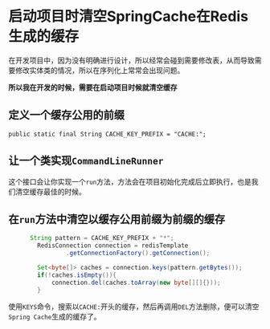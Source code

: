 # 启动项目时清空SpringCache在Redis生成的缓存

在开发项目中，因为没有明确进行设计，所以经常会碰到需要修改表，从而导致需要修改实体类的情况，所以在序列化上常常会出现问题。

**所以我在开发的时候，需要在启动项目时候就清空缓存**

## 定义一个缓存公用的前缀

`public static final String CACHE_KEY_PREFIX = "CACHE:";`

## 让一个类实现`CommandLineRunner`

这个接口会让你实现一个`run`方法，方法会在项目初始化完成后立即执行，也是我们清空缓存最佳的时候。

## 在`run`方法中清空以缓存公用前缀为前缀的缓存

```java
      String pattern = CACHE_KEY_PREFIX + "*";
        RedisConnection connection = redisTemplate
                .getConnectionFactory().getConnection();

        Set<byte[]> caches = connection.keys(pattern.getBytes());
        if(!caches.isEmpty()){
            connection.del(caches.toArray(new byte[][]{}));
        }
```

使用`KEYS`命令，搜索以`CACHE:`开头的缓存，然后再调用`DEL`方法删除，便可以清空`Spring Cache`生成的缓存了。